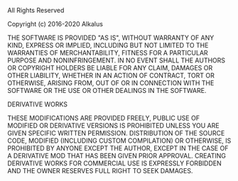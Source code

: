 All Rights Reserved

Copyright (c) 2016-2020 Alkalus

THE SOFTWARE IS PROVIDED "AS IS", WITHOUT WARRANTY OF ANY KIND, EXPRESS OR
IMPLIED, INCLUDING BUT NOT LIMITED TO THE WARRANTIES OF MERCHANTABILITY,
FITNESS FOR A PARTICULAR PURPOSE AND NONINFRINGEMENT. IN NO EVENT SHALL THE
AUTHORS OR COPYRIGHT HOLDERS BE LIABLE FOR ANY CLAIM, DAMAGES OR OTHER
LIABILITY, WHETHER IN AN ACTION OF CONTRACT, TORT OR OTHERWISE, ARISING FROM,
OUT OF OR IN CONNECTION WITH THE SOFTWARE OR THE USE OR OTHER DEALINGS IN
THE SOFTWARE.



DERIVATIVE WORKS

THESE MODIFICATIONS ARE PROVIDED FREELY, PUBLIC USE OF MODIFIED OR DERIVATIVE 
VERSIONS IS PROHIBITED UNLESS YOU ARE GIVEN SPECIFIC WRITTEN PERMISSION. 
DISTRIBUTION OF THE SOURCE CODE, MODIFIED (INCLUDING CUSTOM COMPILATION) OR 
OTHERWISE, IS PROHIBITED BY ANYONE EXCEPT THE AUTHOR, EXCEPT IN THE CASE OF 
A DERIVATIVE MOD THAT HAS BEEN GIVEN PRIOR APPROVAL. CREATING DERIVATIVE WORKS 
FOR COMMERCIAL USE IS EXPRESSLY FORBIDDEN AND THE OWNER RESERVES FULL RIGHT TO SEEK DAMAGES.
